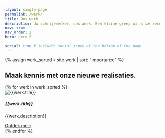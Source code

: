 ```yaml
---
layout: single-page
permalink: /werk/
title: Ons werk
description: Uw schrijnwerker, ons werk. Een kleine greep uit onze recente realisaties. Meer info. Neem zeker contact op
nav: true
nav_order: 2
hero: hero-2

social: true # includes social icons at the bottom of the page
---
```


{% assign werk_sorted = site.werk | sort: "importance" %}

<section id="section-home-overons">
  <div class="container mt-5">
  <div class="row">
      <div class="col-md-12">
        <h2>Maak kennis met onze nieuwe realisaties.</h2>
      </div>
    </div>
    <div class="row">
      {% for werk in werk_sorted %}
        <div class="col-xs-12 col-md-6 col-lg-3 mt-5">
          <div class="card">
            <img class="card-img-top" src="../{{werk.img}}" alt="{{werk.title}}">
            <div class="card-body">
              <h5 class="card-title">{{werk.title}}</h5>
              <p class="card-text">{{werk.description}}</p>
              <a href="{{werk.url}}" class="card-link">Ontdek meer</a>
            </div>
          </div>
        </div>
      {% endfor %}
    </div>
  </div>
</section>
